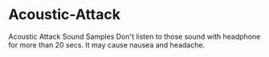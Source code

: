 # Acoustic-Attack
Acoustic Attack Sound Samples
Don't listen to those sound with headphone for more than 20 secs. It may cause nausea and headache.
